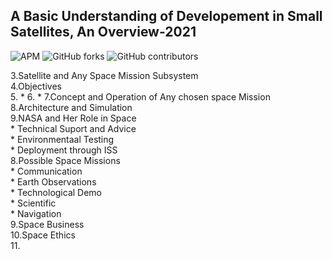 ## A Basic Understanding of Developement in Small Satellites, An Overview-2021

![APM](https://img.shields.io/apm/l/vim-mode)
![GitHub forks](https://img.shields.io/github/forks/JKUATSES/2021-satellite-dev?style=social)
![GitHub contributors](https://img.shields.io/github/contributors/JKUATSES/2021-satellite-dev?color=orange-green)

3.Satellite and Any Space Mission Subsystem <br >
4.Objectives <br >
5.  *
6.  *
7.Concept and Operation of Any chosen space Mission <br >
8.Architecture and Simulation <br >
9.NASA and Her Role in Space <br >
    * Technical Suport and Advice <br >
    * Environmentaal  Testing <br >
    * Deployment through ISS <br >
8.Possible Space Missions <br >
    * Communication <br >
    * Earth Observations <br >
    * Technological Demo <br >
    * Scientific <br >
    * Navigation <br >
9.Space Business <br >
10.Space Ethics <br >
11.
